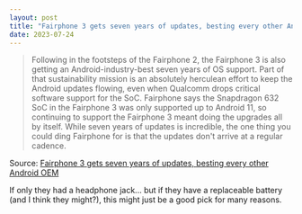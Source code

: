 ```yaml
---
layout: post
title: "Fairphone 3 gets seven years of updates, besting every other Android OEM"
date: 2023-07-24
---
```


> Following in the footsteps of the Fairphone 2, the Fairphone 3 is also
getting an Android-industry-best seven years of OS support. Part of that
sustainability mission is an absolutely herculean effort to keep the
Android updates flowing, even when Qualcomm drops critical software support
for the SoC. Fairphone says the Snapdragon 632 SoC in the Fairphone 3 was
only supported up to Android 11, so continuing to support the Fairphone 3
meant doing the upgrades all by itself. While seven years of updates is
incredible, the one thing you could ding Fairphone for is that the updates
don't arrive at a regular cadence.

Source: [Fairphone 3 gets seven years of updates, besting every other
Android OEM](
https://arstechnica.com/gadgets/2023/07/fairphone-3-gets-seven-years-of-updates-besting-every-other-android-oem/
)

If only they had a headphone jack... but if they have a replaceable battery
(and I think they might?), this might just be a good pick for many reasons.

